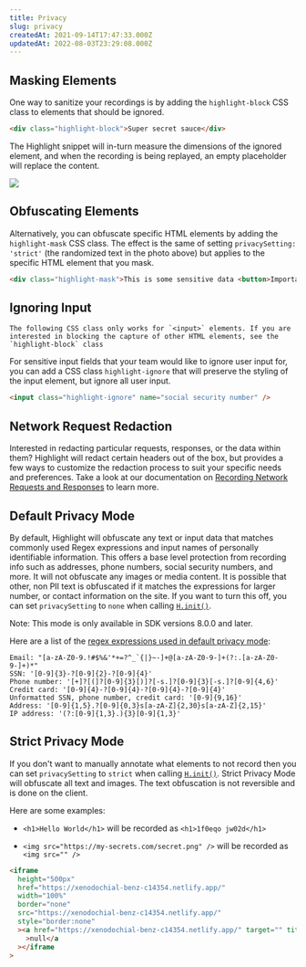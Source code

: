 ```yaml
---
title: Privacy
slug: privacy
createdAt: 2021-09-14T17:47:33.000Z
updatedAt: 2022-08-03T23:29:08.000Z
---
```


## Masking Elements

One way to sanitize your recordings is by adding the `highlight-block` CSS class to elements that should be ignored.

```html
<div class="highlight-block">Super secret sauce</div>
```

The Highlight snippet will in-turn measure the dimensions of the ignored element, and when the recording is being replayed, an empty placeholder will replace the content.

![](/images/redaction.gif)

## Obfuscating Elements

Alternatively, you can obfuscate specific HTML elements by adding the `highlight-mask` CSS class. The effect is the same of setting `privacySetting: 'strict'` (the randomized text in the photo above) but applies to the specific HTML element that you mask.

```html
<div class="highlight-mask">This is some sensitive data <button>Important Button</button></div>
```

## Ignoring Input

```hint
The following CSS class only works for `<input>` elements. If you are interested in blocking the capture of other HTML elements, see the `highlight-block` class
```

For sensitive input fields that your team would like to ignore user input for, you can add a CSS class `highlight-ignore` that will preserve the styling of the input element, but ignore all user input.

```html
<input class="highlight-ignore" name="social security number" />
```

## Network Request Redaction
Interested in redacting particular requests, responses, or the data within them? Highlight will redact certain headers out of the box, but provides a few ways to customize the redaction process to suit your specific needs and preferences. Take a look at our documentation on [Recording Network Requests and Responses](./recording-network-requests-and-responses.md) to learn more.

## Default Privacy Mode

By default, Highlight will obfuscate any text or input data that matches commonly used Regex expressions and input names of personally identifiable information. This offers a base level protection from recording info such as addresses, phone numbers, social security numbers, and more. It will not obfuscate any images or media content. It is possible that other, non PII text is obfuscated if it matches the expressions for larger number, or contact information on the site. If you want to turn this off, you can set `privacySetting` to `none` when calling [`H.init()`](../../../sdk/client.md#Hinit).

Note: This mode is only available in SDK versions 8.0.0 and later.

Here are a list of the [regex expressions used in default privacy mode](https://github.com/highlight/rrweb/blob/e6a375a554dac9de984a18bfb8ba6e3beb4bd961/packages/rrweb-snapshot/src/utils.ts#L267-L295):
```
Email: "[a-zA-Z0-9.!#$%&'*+=?^_`{|}~-]+@[a-zA-Z0-9-]+(?:.[a-zA-Z0-9-]+)*"
SSN: '[0-9]{3}-?[0-9]{2}-?[0-9]{4}'
Phone number: '[+]?[(]?[0-9]{3}[)]?[-s.]?[0-9]{3}[-s.]?[0-9]{4,6}'
Credit card: '[0-9]{4}-?[0-9]{4}-?[0-9]{4}-?[0-9]{4}'
Unformatted SSN, phone number, credit card: '[0-9]{9,16}'
Address: '[0-9]{1,5}.?[0-9]{0,3}s[a-zA-Z]{2,30}s[a-zA-Z]{2,15}'
IP address: '(?:[0-9]{1,3}.){3}[0-9]{1,3}'
```

## Strict Privacy Mode

If you don't want to manually annotate what elements to not record then you can set `privacySetting` to `strict` when calling [`H.init()`](../../../sdk/client.md#Hinit). Strict Privacy Mode will obfuscate all text and images. The text obfuscation is not reversible and is done on the client.

Here are some examples:

- `<h1>Hello World</h1>` will be recorded as `<h1>1f0eqo jw02d</h1>`

- `<img src="https://my-secrets.com/secret.png" />` will be recorded as `<img src="" />`

```html
<iframe
  height="500px"
  href="https://xenodochial-benz-c14354.netlify.app/"
  width="100%"
  border="none"
  src="https://xenodochial-benz-c14354.netlify.app/"
  style="border:none"
  ><a href="https://xenodochial-benz-c14354.netlify.app/" target="" title="xenodochial-benz-c14354.netlify.app"
    >null</a
  ></iframe
>
```


